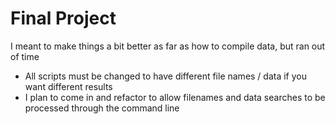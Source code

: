 # Final Project
I meant to make things a bit better as far as how to compile data, but ran out of time 
- All scripts must be changed to have different file names / data if you want different results 
- I plan to come in and refactor to allow filenames and data searches to be processed through the command line 